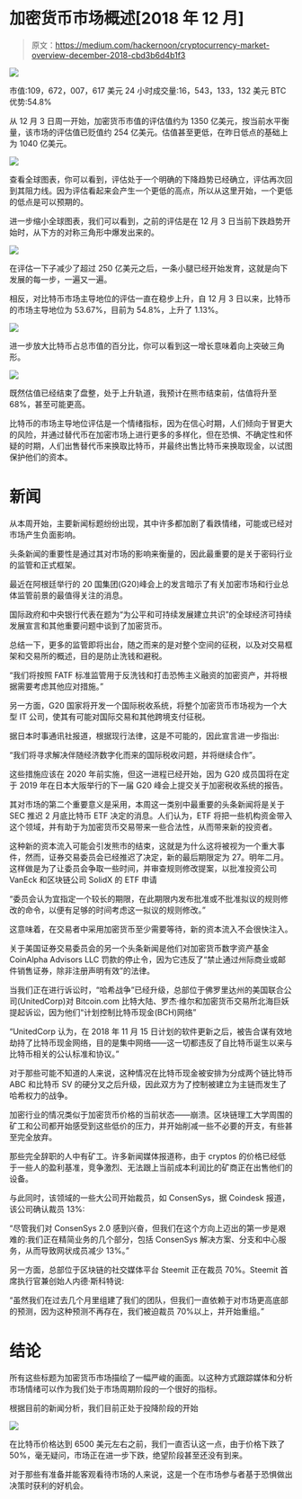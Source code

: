 # 加密货币市场概述[2018 年 12 月]

> 原文：<https://medium.com/hackernoon/cryptocurrency-market-overview-december-2018-cbd3b6d4b1f3>

![](img/3245697231f554c17a3644f43c4c6d6f.png)

市值:109，672，007，617 美元
24 小时成交量:16，543，133，132 美元
BTC 优势:54.8%

从 12 月 3 日周一开始，加密货币市值的评估值约为 1350 亿美元，按当前水平衡量，该市场的评估值已贬值约 254 亿美元。估值甚至更低，在昨日低点的基础上为 1040 亿美元。

![](img/f60f44006126b1e98f75b8cf952176f6.png)

查看全球图表，你可以看到，评估处于一个明确的下降趋势已经确立，评估再次回到其阻力线。因为评估看起来会产生一个更低的高点，所以从这里开始，一个更低的低点是可以预期的。

进一步缩小全球图表，我们可以看到，之前的评估是在 12 月 3 日当前下跌趋势开始时，从下方的对称三角形中爆发出来的。

![](img/30d1bc8066fa16cec2379ba21266d8fd.png)

在评估一下子减少了超过 250 亿美元之后，一条小腿已经开始发育，这就是向下发展的每一步，一遍又一遍。

相反，对比特币市场主导地位的评估一直在稳步上升，自 12 月 3 日以来，比特币的市场主导地位为 53.67%，目前为 54.8%，上升了 1.13%。

![](img/0d1ce098e65084967226027cda37b9e0.png)

进一步放大比特币占总市值的百分比，你可以看到这一增长意味着向上突破三角形。

![](img/3494599ff43abaf33a6682b8083de9e6.png)

既然估值已经结束了盘整，处于上升轨道，我预计在熊市结束前，估值将升至 68%，甚至可能更高。

比特币的市场主导地位评估是一个情绪指标，因为在信心时期，人们倾向于冒更大的风险，并通过替代币在加密市场上进行更多的多样化，但在恐惧、不确定性和怀疑的时期，人们出售替代币来换取比特币，并最终出售比特币来换取现金，以试图保护他们的资本。

# 新闻

从本周开始，主要新闻标题纷纷出现，其中许多都加剧了看跌情绪，可能或已经对市场产生负面影响。

头条新闻的重要性是通过其对市场的影响来衡量的，因此最重要的是关于密码行业的监管和正式框架。

最近在阿根廷举行的 20 国集团(G20)峰会上的发言暗示了有关加密市场和行业总体监管前景的最值得关注的消息。

国际政府和中央银行代表在题为“为公平和可持续发展建立共识”的全球经济可持续发展宣言和其他重要问题中谈到了加密货币。

总结一下，更多的监管即将出台，随之而来的是对整个空间的征税，以及对交易框架和交易所的概述，目的是防止洗钱和避税。

“我们将按照 FATF 标准监管用于反洗钱和打击恐怖主义融资的加密资产，并将根据需要考虑其他应对措施。”

另一方面，G20 国家将开发一个国际税收系统，将整个加密货币市场视为一个大型 IT 公司，使其有可能对国际交易和其他跨境支付征税。

据日本时事通讯社报道，根据现行法律，这是不可能的，因此宣言进一步指出:

“我们将寻求解决伴随经济数字化而来的国际税收问题，并将继续合作”。

这些措施应该在 2020 年前实施，但这一进程已经开始，因为 G20 成员国将在定于 2019 年在日本大阪举行的下一届 G20 峰会上提交关于加密税收系统的报告。

其对市场的第二个重要意义是采用，本周这一类别中最重要的头条新闻将是关于 SEC 推迟 2 月底比特币 ETF 决定的消息。人们认为，ETF 将把一些机构资金带入这个领域，并有助于为加密货币交易带来一些合法性，从而带来新的投资者。

这种新的资本流入可能会引发熊市的结束，这就是为什么这将被视为一个重大事件，然而，证券交易委员会已经推迟了决定，新的最后期限定为 27。明年二月。这样做是为了让委员会争取一些时间，并审查规则修改提案，以批准投资公司 VanEck 和区块链公司 SolidX 的 ETF 申请

“委员会认为宜指定一个较长的期限，在此期限内发布批准或不批准拟议的规则修改的命令，以便有足够的时间考虑这一拟议的规则修改。”

这意味着，在交易者中采用加密货币至少需要等待，新的资本流入不会很快注入。

关于美国证券交易委员会的另一个头条新闻是他们对加密货币数字资产基金 CoinAlpha Advisors LLC 罚款的停止令，因为它违反了“禁止通过州际商业或邮件销售证券，除非注册声明有效”的法律。

当我们正在进行诉讼时，“哈希战争”已经升级，总部位于佛罗里达州的美国联合公司(UnitedCorp)对 Bitcoin.com 比特大陆、罗杰·维尔和加密货币交易所北海巨妖提起诉讼，因为他们“计划控制比特币现金(BCH)网络”

“UnitedCorp 认为，在 2018 年 11 月 15 日计划的软件更新之后，被告合谋有效地劫持了比特币现金网络，目的是集中网络——这一切都违反了自比特币诞生以来与比特币相关的公认标准和协议。”

对于那些可能不知道的人来说，这种情况在比特币现金被安排为分成两个链比特币 ABC 和比特币 SV 的硬分叉之后升级，因此双方为了控制被建立为主链而发生了哈希权力的战争。

加密行业的情况类似于加密货币价格的当前状态——崩溃。区块链理工大学周围的矿工和公司都开始感受到这些低价的压力，并开始削减一些不必要的开支，有些甚至完全放弃。

那些完全辞职的人中有矿工。许多新闻媒体报道称，由于 cryptos 的价格已经低于一些人的盈利基准，竞争激烈、无法跟上当前成本利润比的矿商正在出售他们的设备。

与此同时，该领域的一些大公司开始裁员，如 ConsenSys，据 Coindesk 报道，该公司确认裁员 13%:

“尽管我们对 ConsenSys 2.0 感到兴奋，但我们在这个方向上迈出的第一步是艰难的:我们正在精简业务的几个部分，包括 ConsenSys 解决方案、分支和中心服务，从而导致网状成员减少 13%。”

另一方面，总部位于区块链的社交媒体平台 Steemit 正在裁员 70%。Steemit 首席执行官兼创始人内德·斯科特说:

“虽然我们在过去几个月里组建了我们的团队，但我们一直依赖于对市场更高底部的预测，因为这种预测不再存在，我们被迫裁员 70%以上，并开始重组。”

# 结论

所有这些标题为加密货币市场描绘了一幅严峻的画面。以这种方式跟踪媒体和分析市场情绪可以作为我们处于市场周期阶段的一个很好的指标。

根据目前的新闻分析，我们目前正处于投降阶段的开始

![](img/17d5ad93293d16596f8fa9dcab62184e.png)

在比特币价格达到 6500 美元左右之前，我们一直否认这一点，由于价格下跌了 50%，毫无疑问，市场正在进一步下跌，绝望阶段甚至还没有到来。

对于那些有准备并能客观看待市场的人来说，这是一个在市场参与者基于恐惧做出决策时获利的好机会。